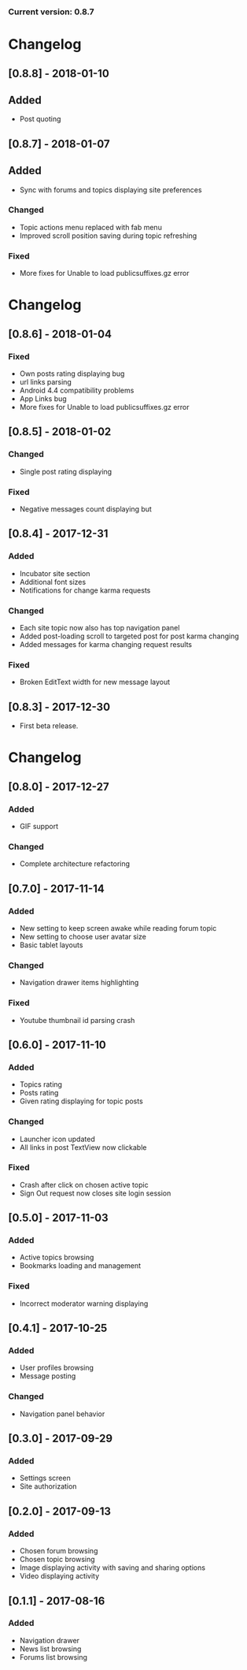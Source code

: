 ### Current version: 0.8.7
# Changelog
## [0.8.8] - 2018-01-10
## Added
- Post quoting

## [0.8.7] - 2018-01-07
## Added
- Sync with forums and topics displaying site preferences

### Changed
- Topic actions menu replaced with fab menu
- Improved scroll position saving during topic refreshing

### Fixed
- More fixes for Unable to load publicsuffixes.gz error

# Changelog
## [0.8.6] - 2018-01-04
### Fixed
- Own posts rating displaying bug
- url links parsing
- Android 4.4 compatibility problems
- App Links bug
- More fixes for Unable to load publicsuffixes.gz error

## [0.8.5] - 2018-01-02
### Changed
- Single post rating displaying

### Fixed
- Negative messages count displaying but

## [0.8.4] - 2017-12-31
### Added
- Incubator site section
- Additional font sizes
- Notifications for change karma requests

### Changed
- Each site topic now also has top navigation panel
- Added post-loading scroll to targeted post for post karma changing
- Added messages for karma changing request results

### Fixed
- Broken EditText width for new message layout

## [0.8.3] - 2017-12-30
- First beta release.

# Changelog
## [0.8.0] - 2017-12-27
### Added
- GIF support

### Changed
- Complete architecture refactoring

## [0.7.0] - 2017-11-14
### Added
- New setting to keep screen awake while reading forum topic
- New setting to choose user avatar size
- Basic tablet layouts

### Changed
- Navigation drawer items highlighting

### Fixed
- Youtube thumbnail id parsing crash

## [0.6.0] - 2017-11-10
### Added
- Topics rating
- Posts rating
- Given rating displaying for topic posts

### Changed
- Launcher icon updated
- All links in post TextView now clickable

### Fixed
- Crash after click on chosen active topic
- Sign Out request now closes site login session

## [0.5.0] - 2017-11-03
### Added
- Active topics browsing
- Bookmarks loading and management

### Fixed
- Incorrect moderator warning displaying


## [0.4.1] - 2017-10-25
### Added
- User profiles browsing
- Message posting

### Changed
- Navigation panel behavior

## [0.3.0] - 2017-09-29
### Added
- Settings screen
- Site authorization

## [0.2.0] - 2017-09-13
### Added
- Chosen forum browsing
- Chosen topic browsing
- Image displaying activity with saving and sharing options
- Video displaying activity


## [0.1.1] - 2017-08-16
### Added
- Navigation drawer
- News list browsing
- Forums list browsing
